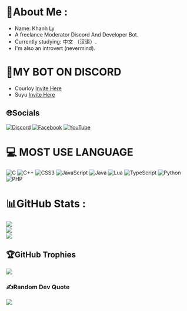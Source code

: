 # 💫About Me :
- Name: Khanh Ly
- A freelance Moderator Discord And Developer Bot.
- Currently studying: 中文 （汉语）.
- I'm also an introvert (nevermind).

# 🎀MY BOT ON DISCORD
- Courloy [Invite Here](https://discord.com/oauth2/authorize?client_id=1334255474362679399)
- Suyu [Invite Here](https://discord.com/oauth2/authorize?client_id=1340248306286071889)

## 🌐Socials
[![Discord](https://img.shields.io/badge/Discord-%237289DA.svg?logo=discord&logoColor=white)](htttps://discord.gg/https://discord.gg/users/865565502957027368) [![Facebook](https://img.shields.io/badge/Facebook-%231877F2.svg?logo=Facebook&logoColor=white)](https://facebook.com/https://www.facebook.com/catbbilove) [![YouTube](https://img.shields.io/badge/YouTube-%23FF0000.svg?logo=YouTube&logoColor=white)](https://youtube.com/c/https://www.youtube.com/@stalenthsee) 

# 💻 MOST USE LANGUAGE
![C](https://img.shields.io/badge/c-%2300599C.svg?style=plastic&logo=c&logoColor=white) ![C++](https://img.shields.io/badge/c++-%2300599C.svg?style=plastic&logo=c%2B%2B&logoColor=white) ![CSS3](https://img.shields.io/badge/css3-%231572B6.svg?style=plastic&logo=css3&logoColor=white) ![JavaScript](https://img.shields.io/badge/javascript-%23323330.svg?style=plastic&logo=javascript&logoColor=%23F7DF1E) ![Java](https://img.shields.io/badge/java-%23ED8B00.svg?style=plastic&logo=java&logoColor=white) ![Lua](https://img.shields.io/badge/lua-%232C2D72.svg?style=plastic&logo=lua&logoColor=white) ![TypeScript](https://img.shields.io/badge/typescript-%23007ACC.svg?style=plastic&logo=typescript&logoColor=white) ![Python](https://img.shields.io/badge/python-3670A0?style=plastic&logo=python&logoColor=ffdd54) ![PHP](https://img.shields.io/badge/php-%23777BB4.svg?style=plastic&logo=php&logoColor=white)
# 📊GitHub Stats :
![](https://github-readme-stats.vercel.app/api?username=catbbiluv&theme=blueberry&hide_border=false&include_all_commits=true&count_private=true)<br/>
![](https://github-readme-streak-stats.herokuapp.com/?user=catbbiluv&theme=blueberry&hide_border=false)<br/>
![](https://github-readme-stats.vercel.app/api/top-langs/?username=catbbiluv&theme=blueberry&hide_border=false&include_all_commits=true&count_private=true&layout=compact)

## 🏆GitHub Trophies
![](https://github-trophies.vercel.app/?username=catbbiluv&theme=discord&no-frame=true&no-bg=false&margin-w=4)

### ✍️Random Dev Quote
![](https://quotes-github-readme.vercel.app/api?type=horizontal&theme=radical)
